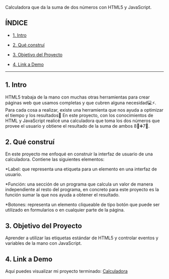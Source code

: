 Calculadora que da la suma de dos números con HTML5 y JavaScript. 

## ÍNDICE

* [1. Intro](#)

* [2. Qué construí](#)

* [3. Objetivo del Proyecto](#)

* [4. Link a Demo](#)

****

## 1. Intro

HTML5 trabaja de la mano con muchas otras herramientas para crear páginas web que usamos completas y que cubren alguna necesidad💻⚡. 
Para cada cosa a realizar, existe una herramienta que nos ayuda a optimizar el tiempo y los resultados🤯
En este proyecto, con los conocimientos de HTML y JavaScript realicé una calculadora que toma los dos números que provee el usuario y obtiene el resultado de la suma de ambos 8⃣➕7⃣. 

## 2. Qué construí

En este proyecto me enfoqué en construir la interfaz de usuario de una calculadora. Contiene las siguientes elementos:

*Label: que representa una etiqueta para un elemento en una interfaz de usuario.

*Función: una sección de un programa que calcula un valor de manera independiente al resto del programa, en concreto para este proyecto es la función sumar la que nos ayuda a obtener el resultado. 

*Botones: representa un elemento cliqueable de tipo botón que puede ser utilizado en formularios o en cualquier parte de la página. 

## 3. Objetivo del Proyecto

Aprender a utilizar las etiquetas estándar de HTML5 y controlar eventos y variables de la mano con JavaScript. 

## 4. Link a Demo

Aquí puedes visualizar mi proyecto terminado: [Calculadora](https://63f6991a124c031af774d746--calculadorasumar.netlify.app/) 
